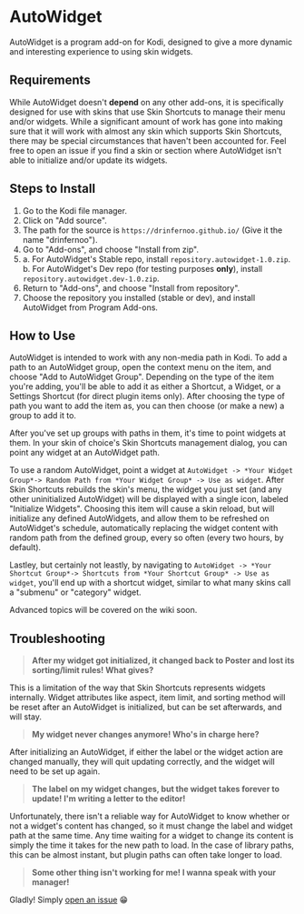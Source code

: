 # AutoWidget
AutoWidget is a program add-on for Kodi, designed to give a more dynamic
and interesting experience to using skin widgets. 

## Requirements
While AutoWidget doesn't **depend** on any other add-ons, it is specifically designed for use with skins that use Skin Shortcuts to manage their menu and/or widgets. While a significant amount of work has gone into making sure that it will work with almost any skin which supports Skin Shortcuts, there may be special circumstances that haven't been accounted for. Feel free to open an issue if you find a skin or section where AutoWidget isn't able to initialize and/or update its widgets.

## Steps to Install
1. Go to the Kodi file manager.
2. Click on "Add source".
3. The path for the source is `https://drinfernoo.github.io/` (Give it the name "drinfernoo").
4. Go to "Add-ons", and choose "Install from zip".
5. a. For AutoWidget's Stable repo, install `repository.autowidget-1.0.zip`.
   b. For AutoWidget's Dev repo (for testing purposes **only**), install `repository.autowidget.dev-1.0.zip`.
6. Return to "Add-ons", and choose "Install from repository".
7. Choose the repository you installed (stable or dev), and install AutoWidget from Program Add-ons.

## How to Use
AutoWidget is intended to work with any non-media path in Kodi. To add a path to an AutoWidget group, open the context menu on the item, and choose "Add to AutoWidget Group". Depending on the type of the item you're adding, you'll be able to add it as either a Shortcut, a Widget, or a Settings Shortcut (for direct plugin items only). After choosing the type of path you want to add the item as, you can then choose (or make a new) a group to add it to.

After you've set up groups with paths in them, it's time to point widgets at them. In your skin of choice's Skin Shortcuts management dialog, you can point any widget at an AutoWidget path.

To use a random AutoWidget, point a widget at `AutoWidget -> *Your Widget Group*-> Random Path from *Your Widget Group* -> Use as widget`. After Skin Shortcuts rebuilds the skin's menu, the widget you just set (and any other uninitialized AutoWidget) will be displayed with a single icon, labeled "Initialize Widgets". Choosing this item will cause a skin reload, but will initialize any defined AutoWidgets, and allow them to be refreshed on AutoWidget's schedule, automatically replacing the widget content with random path from the defined group, every so often (every two hours, by default).

Lastley, but certainly not leastly, by navigating to `AutoWidget -> *Your Shortcut Group*-> Shortcuts from *Your Shortcut Group* -> Use as widget`, you'll end up with a shortcut widget, similar to what many skins call a "submenu" or "category" widget.

Advanced topics will be covered on the wiki soon.

## Troubleshooting
> **After my widget got initialized, it changed back to Poster and lost its sorting/limit rules! What gives?**

This is a limitation of the way that Skin Shortcuts represents widgets internally. Widget attributes like aspect, item limit, and sorting method will be reset after an AutoWidget is initialized, but can be set afterwards, and will stay.

> **My widget never changes anymore! Who's in charge here?**

After initializing an AutoWidget, if either the label or the widget action are changed manually, they will quit updating correctly, and the widget will need to be set up again.

> **The label on my widget changes, but the widget takes forever to update! I'm writing a letter to the editor!**

Unfortunately, there isn't a reliable way for AutoWidget to know whether or not a widget's content has changed, so it must change the label and widget path at the same time. Any time waiting for a widget to change its content is simply the time it takes for the new path to load. In the case of library paths, this can be almost instant, but plugin paths can often take longer to load.

> **Some other thing isn't working for me! I wanna speak with your manager!**

Gladly! Simply [open an issue](https://www.github.com/drinfernoo/plugin.program.autowidget/issues/) :grin:
